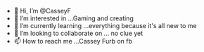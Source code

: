 - 👋 Hi, I’m @CasseyF
- 👀 I’m interested in ...Gaming and creating 
- 🌱 I’m currently learning ...everything because it's all new to me 
- 💞️ I’m looking to collaborate on ... no clue yet 
- 📫 How to reach me ...Cassey Furb on fb

<!---
CasseyF/CasseyF is a ✨ special ✨ repository because its `README.md` (this file) appears on your GitHub profile.
You can click the Preview link to take a look at your changes.
--->
